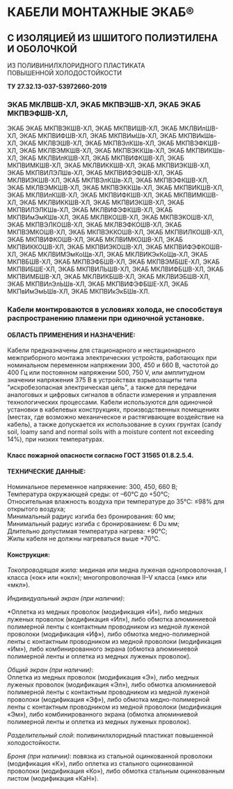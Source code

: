 # КАБЕЛИ МОНТАЖНЫЕ ЭКАБ®

## С ИЗОЛЯЦИЕЙ ИЗ ШШИТОГО ПОЛИЭТИЛЕНА И ОБОЛОЧКОЙ  
ИЗ ПОЛИВИНИЛХЛОРИДНОГО ПЛАСТИКАТА   
ПОВЫШЕННОЙ ХОЛОДОСТОЙКОСТИ  

**ТУ 27.32.13-037-53972660-2019**

### ЭКАБ МКЛВШВ-ХЛ, ЭКАБ МКПВЭШВ-ХЛ, ЭКАБ ЭКАБ МКПВЭФШВ-ХЛ, 
ЭКАБ ЭКАБ МКПВЭКШВ-ХЛ, ЭКАБ МКПВИШВ-ХЛ, ЭКАБ МКЛВИлШВ-ХЛ, 
ЭКАБ МКПВИФШВ-ХЛ, ЭКАБ МКПВИмШв-ХЛ, ЭКАБ МКПВИкШв-ХЛ, 
ЭКАБ МКЛВЭШВ-ХЛ, ЭКАБ МКПВЭлКШв-ХЛ, ЭКАБ МКПВЭФКШВ-ХЛ, 
ЭКАБ МКЛВЭМКШВ-ХЛ, ЭКАБ МКПВЭККШв-ХЛ, ЭКАБ МКПВИКШв-ХЛ, 
ЭКАБ МКЛВИлКШВ-ХЛ, ЭКАБ МКПВИФКШВ-ХЛ, ЭКАБ МКПВИМКШВ-ХЛ, 
ЭКАБ МКЛВИККШВ-ХЛ, ЭКАБ МКПВИЭКШВ-ХЛ, ЭКАБ МКПВИЛЭЛШв-ХЛ, 
ЭКАБ МКПВИФЭФШВ-ХЛ, ЭКАБ МКЛВИЭКШВ-ХЛ, ЭКАБ МКПВЭлКШв-ХЛ, 
ЭКАБ МКПВЭФКШВ-ХЛ, ЭКАБ МКЛВЭМКШВ-ХЛ, ЭКАБ МКПВЭККШв-ХЛ, 
ЭКАБ МКПВИКШВ-ХЛ, ЭКАБ МКЛВИлКШВ-ХЛ, ЭКАБ МКПВИФКШВ-ХЛ, 
ЭКАБ МКПВИМКШВ-ХЛ, ЭКАБ МКЛВИККШВ-ХЛ, ЭКАБ МКПВИЭКШВ-ХЛ, 
ЭКАБ МКПВИЛЭЛКШв-ХЛ, ЭКАБ МКЛВИФЭФКШВ-ХЛ, ЭКАБ МКПВИмЭмКШв-ХЛ, 
ЭКАБ МКЛВКОШВ-ХЛ, ЭКАБ МКПВЭКОШВ-ХЛ, ЭКАБ МКПВЭЛКОШВ-ХЛ, 
ЭКАБ МКЛВЭФКОШВ-ХЛ, ЭКАБ МКПВЭМКОШВ-ХЛ, ЭКАБ МКПВЭККОШВ-ХЛ, 
ЭКАБ МКПВИЛКОШВ-ХЛ, ЭКАБ МКПВИФКОШВ-ХЛ, ЭКАБ МКЛВИМКОШВ-ХЛ, 
ЭКАБ МКПВИККОШВ-ХЛ, ЭКАБ МКПВИЭКОШВ-ХЛ, ЭКАБ МКПВИФЭФКОШВ-ХЛ, 
ЭКАБ МКЛВИМЭмКоЩв-ХЛ, ЭКАБ МКЛВИКЭкКоЩв-ХЛ, ЭКАБ МКПВБШВ-ХЛ, 
ЭКАБ МКПВЭФБШВ-ХЛ, ЭКАБ МКПВЭМБШЕ-ХЛ, ЭКАБ МКПВИБШЕ-ХЛ, 
ЭКАБ МКПВИЛЬШВ-ХЛ, ЭКАБ МКЛВИФБШВ-ХЛ, ЭКАБ МКПВИМБШВ-ХЛ, 
ЭКАБ МКЛВИКБШВ-ХЛ, ЭКАБ МКЛВИЭБШВ-ХЛ, ЭКАБ МКПВИлЭлЬШв-ХЛ, 
ЭКАБ МКПВИФЭФБШЕ-ХЛ, ЭКАБ МКПвИмЭмЬШв-ХЛ, ЭКАБ МКПВИкЭкБШв-ХЛ.

### Кабели монтироваются в условиях холода, не способствуя распространению пламени при одиночной установке.

#### ОБЛАСТЬ ПРИМЕНЕНИЯ И НАЗНАЧЕНИЕ:

Кабели предназначены для стационарного и нестационарного межприборного монтажа электрических устройств, работающих при номинальном переменном напряжении 300, 450 и 660 В, частотой до 400 Гц или постоянном напряжении 500, 750 V, или амплитудном значении напряжения 375 В в устройствах взрывозащиты типа "искробезопасная электрическая цепь", а также для передачи аналоговых и цифровых сигналов в области измерения и управления технологических процессами. Кабели используются для одиночной установки в кабелевых конструкциях, производственных помещениях (местах, где возможно механическое и растягивающее воздействие на кабель), а также допускается их использование в сухих грунтах (сandy soil, loamy sand and normal soils with a moisture content not exceeding 14%), при низких температурах.

#### Класс пожарной опасности согласно ГОСТ 31565 01.8.2.5.4.

#### ТЕХНИЧЕСКИЕ ДАННЫЕ:
Номинальное переменное напряжение: 300, 450, 660 В;  
Температура окружающей среды: от –60°C до +50°C;  
Относительная влажность воздуха при температуре до 35°C: ≤98% для открытого воздуха;  
Минимальный радиус изгиба без бронирования: 60 мм;  
Минимальный радиус изгиба с бронированием: 6 Du мм;  
Длительно допустимая температура нагрева: +90°C;  
Жилы кабеля не должны нагреваться выше +70°C. 

#### **Конструкция:**  
*Токопроводящая жила:* мединая или медна луженая однопроволочная, I класса («ок» или «окл»); многопроволочная II–V класса («мк» или «мкл»).  

*Индивидуальный экран (при наличии):*

*Оплетка из медных проволок (модификация «И»), либо медных луженых проволок (модификация «Ил»), либо обмотка алюминиевой полимерной ленты с контактным проводником из медной луженой проволоки (модификация «Иф»), либо обмотка медно-полимерной ленты с контактным проводником из медной проволоки (модификация «Им»), либо комбинированного экрана (обмотка алюминиевой полимерной ленты и оплетка из медных луженых проволок).

*Общий экран (при наличии)*:  
Оплетка из медных проволок (модификация «Э»), либо медных луженых проволок (модификация «Эл»), либо обмотка алюминиевой полимерной ленты с контактным проводником из медной луженой проволоки (модификация «Эф»), либо обмотка медно-полимерной ленты с контактным проводником из медной проволоки (модификация «Эм»), либо комбинированного экрана (обмотка алюминиевой полимерной ленты и оплетка из медных луженых проволок).

*Разделительный слой*: поливинилхлоридный пластикат повышенной холодостойкости.  

*Броня (при наличии)*: повязка из стальной оцинкованной проволоки (модификация «К»), либо оплетка из стального оцинкованной проволоки (модификация «Ко»), либо обмотка стальным оцинкованным листом (модификация «КаН»).  
